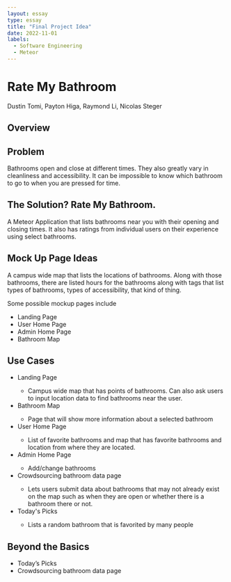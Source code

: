 ```yaml
---
layout: essay
type: essay
title: "Final Project Idea"
date: 2022-11-01
labels:
  - Software Engineering
  - Meteor
---
```


<h1>Rate My Bathroom</h1>
Dustin Tomi, Payton Higa, Raymond Li, Nicolas Steger
<h2>Overview</h2>
<h2>Problem</h2>
Bathrooms open and close at different times. They also greatly vary in cleanliness and accessibility. It can be impossible to know which bathroom to go to when you are pressed for time.

<h2>The Solution? Rate My Bathroom.</h2>
A Meteor Application that lists bathrooms near you with their opening and closing times. It also has ratings from individual users on their experience using select bathrooms.

<h2>Mock Up Page Ideas</h2>
A campus wide map that lists the locations of bathrooms. Along with those bathrooms, there are listed hours for the bathrooms along with tags that list types of bathrooms, types of accessibility, that kind of thing.

Some possible mockup pages include
<ul>
  <li>Landing Page</li>
  <li>User Home Page</li>
  <li>Admin Home Page</li>
  <li>Bathroom Map</li>
</ul>

<h2>Use Cases</h2>
<ul>
  <li>Landing Page</li>
  <ul>
    <li>Campus wide map that has points of bathrooms. Can also ask users to input location data to find bathrooms near the user.</li>
  </ul>
  <li>Bathroom Map</li>
  <ul>
    <li>Page that will show more information about a selected bathroom</li>
  </ul>
  <li>User Home Page</li>
  <ul>
    <li>List of favorite bathrooms and map that has favorite bathrooms and location from where they are located.</li>
  </ul>
  <li>Admin Home Page</li>
  <ul>
    <li>Add/change bathrooms</li>
  </ul>
  <li>Crowdsourcing bathroom data page</li>
  <ul>
    <li>Lets users submit data about bathrooms that may not already exist on the map such as when they are open or whether there is a bathroom there or not.</li>
  </ul>
  <li>Today's Picks</li>
    <ul>
      <li>Lists a random bathroom that is favorited by many people</li>
    </ul>
</ul>

<h2>Beyond the Basics</h2>
<ul>
  <li>Today’s Picks</li>
  <li>Crowdsourcing bathroom data page</li>
</ul>




